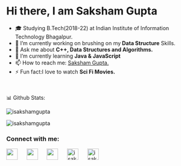 

<!--
**isakshamgupta/isakshamgupta** is a ✨ _special_ ✨ repository because its `README.md` (this file) appears on your GitHub profile.

Here are some ideas to get you started:

- 🔭 I’m currently working on ...
- 🌱 I’m currently learning ...
- 👯 I’m looking to collaborate on ...
- 🤔 I’m looking for help with ...
- 💬 Ask me about ...
- 📫 How to reach me: ...
- 😄 Pronouns: ...
- ⚡ Fun fact: ...
-->

<h1 align="left">Hi there, I am Saksham Gupta </h1>

- 🎓 Studying B.Tech(2018-22) at Indian Institute of Information Technology Bhagalpur.
- 🔭 I’m currently working on brushing on my<strong> Data Structure</strong> Skills.</a>
- 💬 Ask me about <strong>C++, Data Structures and Algorithms. </strong>
- 🌱 I’m currently learning <strong>Java & JavaScript</strong>
- 📫 How to reach me: <a href="https://www.linkedin.com/in/isakshamhupta/" target="_blank">Saksham Gupta.</a>
- ⚡ Fun fact:I love to watch <strong>Sci Fi Movies.</strong></a>

<br>

📊 Github Stats:
<p><img  src="https://github-readme-stats.vercel.app/api?username=isakshamgupta&show_icons=true&locale=en" alt="isakshamgupta" /></p>
<p><img  src="https://github-readme-streak-stats.herokuapp.com/?user=isakshamgupta&" alt="isakshamgupta" /></p>



 <h3>Connect with me:</h3>
  <a href="https://www.linkedin.com/in/isakshamhupta/" target="_blank"><img src="https://cdn.jsdelivr.net/npm/simple-icons@3.0.1/icons/linkedin.svg" height="30" width="30"></a>
  &nbsp;&nbsp;&nbsp;&nbsp;
  <a href="https://twitter.com/Iguptasaksham" target="_blank"><img src="https://cdn.jsdelivr.net/npm/simple-icons@3.0.1/icons/twitter.svg" height="30" width="30"></a>
  &nbsp;&nbsp;&nbsp;&nbsp;
  <a href="https://www.instagram.com/isakshamgupta" target="_blank"><img src="https://cdn.jsdelivr.net/npm/simple-icons@3.0.1/icons/instagram.svg" height="30" width="30"></a>
  &nbsp;&nbsp;&nbsp;&nbsp;
  <a href="https://www.codechef.com/users/isakshamgupta" target="blank"><img  src="https://cdn.jsdelivr.net/npm/simple-icons@3.1.0/icons/codechef.svg" alt="isakshamgupta"         height="30" width="30" /></a>
  &nbsp;&nbsp;&nbsp;&nbsp;
  <a href="https://www.leetcode.com/isakshamgupta" target="blank"><img src="https://cdn.jsdelivr.net/npm/simple-icons@3.0.1/icons/leetcode.svg" alt="isakshamgupta" height="30"     width="30" /></a>
</p>





